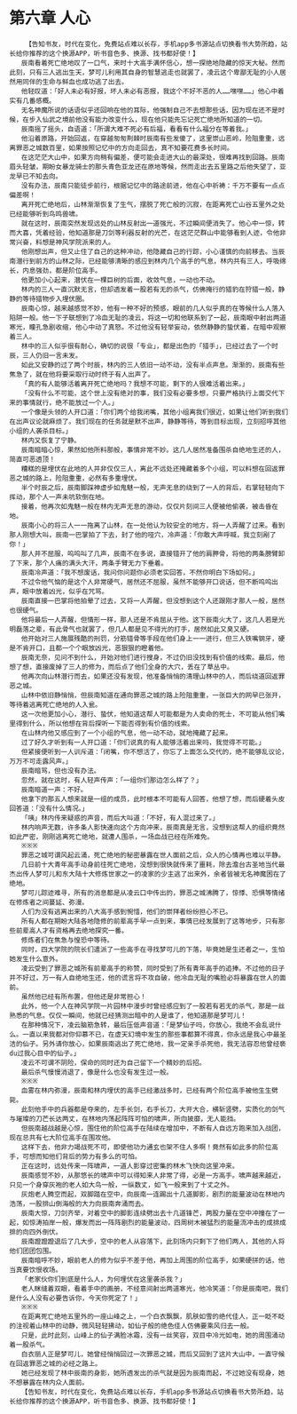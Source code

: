 # 第六章 人心
        【告知书友，时代在变化，免费站点难以长存，手机app多书源站点切换看书大势所趋，站长给你推荐的这个换源APP，听书音色多、换源、找书都好使！】
       辰南看着死亡绝地叹了一口气，来时十大高手满怀信心，想一探绝地隐藏的惊天大秘。然而此刻，只有三人逃出生天，梦可儿利用其自身的智慧逃走也就罢了，凌云这个卑鄙无耻的小人居然用同伴的生命与鲜血也成功逃了出去。
       他轻叹道：「好人未必有好报，坏人未必有恶报，我这个不好不恶的人……嘿嘿……」他心中着实有几番感概。
       无名神魔所说的话语似乎还回响在他的耳际，他强制自己不去想那些话，因为现在还不是时候，在步入仙武之境前他没有能力改变什么，现在他只能先忘记死亡绝地所知道的一切。
       辰南摇了摇头，自语道：「所谓大难不死必有后福，看看有什么福分在等着我。」
       他沿着原路，开始回返，在穿越匆匆荆棘时辰南有些发傻了，这里崇山恶岭，险阻重重，远离罪恶之城数百里，如果按照记忆中的方向走回去，真不知要花费多长时间。
       在这茫茫大山中，如果方向稍有偏差，便可能会走进大山的最深处，很难再找到回路。辰南眉头轻皱，期盼女暴龙骑士的那头青色亚龙还在原地等候，然而走出去五里路之后他失望了，亚龙早已不知去向。
       没有办法，辰南只能徒步前行，根据记忆中的路途前进，他在心中祈祷：千万不要有一点点偏差啊！
       离开死亡绝地后，山林渐渐恢复了生气，摆脱了死亡般的沉寂，在距离死亡山谷五里外之处已经能够听到鸟鸣兽啸。
       就在这时，辰南突然发现远处的山林反射出一道强光，不过瞬间便消失了。他心中一惊，转而大喜，凭着经验，他知道那是刀剑等利器反射的光芒，在这茫茫群山中能够看到人迹，令他非常兴奋，料想是神风学院派来的人。
       他刚想出声，但又止住了自己的这种冲动，他隐藏自己的行踪，小心谨慎的向前移去。当辰南潜行到前方的山林之际，已经能够清晰的感应到林内几个高手的气息，林内共有三人，呼吸绵长，内息强劲，都是阶位高手。
       他更加小心起来，潜伏在一棵巨树的后面，收敛气息，一动也不动。
       林内的三人一直沉默无言，但却透发着一股若有无的杀气，仿佛掩行的猎豹在狩猎一般，静静的等待猎物步入埋伏圈。
       辰南心惊，越来越感觉不妙，他有一种不好的预感，眼前的几人似乎真的在等候什么人落入陷阱一般。他一下子联想到了冷血无耻的凌云，将这一切和他联系到了一起，辰南眼中射出两道寒光，瞳孔急剧收缩，他心中动了真怒。不过他没有轻举妄动，依然静静的蛰伏着，在暗中观察着三人。
       林中的三人似乎很有耐心，确切的说很「专业」，都是出色的「猎手」，已经过去了一个时辰，三人仍旧一言未发。
       如此又安静的过了两个时辰，林内的三人依旧一动不动，没有半点声息。渐渐的，辰南有些焦急了，就在他将要采取行动时终于有人出声了。
       「真的有人能够活着离开死亡绝地吗？我想不可能，剩下的人很难活着出来。」
       「没有什么不可能，这个世上没有绝对的事，我们没有必要多想，只要严格执行上面交代下来的事情就行，绝不能放过一个人。」
       一个像是头领的人开口道：「你们两个给我闭嘴，其他小组离我们很近，如果让他们听到我们在出声议论就麻烦了。我们现在的任务就是默不出声，静静等待，等到目标出现，立刻招呼其他小组的人袭杀目标。」
       林内又恢复了宁静。
       辰南暗暗心惊，果然如他所料那般，事情非常不妙。这几人居然准备围杀自绝地生还的人，简直可恶透顶！
       糟糕的是埋伏在此地的人并非仅仅三人，离此不远处还掩藏着多个小组，可以料想在回返罪恶之城的路上，险阻重重，必然有多重埋伏。
       半个时辰之后，辰南脚踩神虚步如鬼魅一般，无声无息的绕到了一人的背后，右掌轻轻向下挥动，那个人一声未吭软倒在地。
       接着，他再次如鬼魅一般在林内无声无息的游动，仅仅片刻间三人便被他偷袭，被击昏在地。
       辰南小心的将三人一一拖离了山林，在一处他认为较安全的地方，将一人弄醒了过来。看到那人刚想大叫，辰南一巴掌拍了下去，封了他的哑穴，冷声道：「你敢大声呼喊，我立刻剐了你！」
       那人并不屈服，呜呜叫了几声，辰南不在多说，直接错开了他的肩胛骨，将他的两条膀臂卸了下来，那个人痛的满头大汗，两条手臂无力下垂着。
       辰南冷声道：「我不想废话，我问你问题你必须老实回答，不然你明白下场如何。」
       不过令他气恼的是这个人非常硬气，居然还不屈服，虽然不能够开口说话，但不断呜呜出声，眼中放着凶光，似乎在咒骂。
       辰南直接一巴掌将他拍晕了过去，又将一人弄醒，但没想到这个人还跟刚才那人一般，居然也很硬气。
       他将最后一人弄醒，但情形一样，那人还是不肯屈从于他。这下辰南火大了，这几人若是光明磊落之辈，有此骨气也就罢了，但几人都是见不得光的打手，居然如此又臭又硬。
       他开始对三人施展残酷的刑罚，分筋错骨等手段在他们身上一一进行，但三人铁嘴钢牙，硬是不肯开口，且都一个个眼放凶光，恶狠狠的瞪着他。
       辰南无奈，见问不到什么，开始对他们进行搜身，不过仍旧没找到有价值的线索。最后，他想了想，直接废掉了三人的修为，而后点了他们全身的大穴，丢在了草丛中。
       他再次向山林潜行而去，如果还没有发现，他准备悄悄的清理山林中的人，而后绕道回返罪恶之城。
       山林中依旧静悄悄，但辰南知道在通向罪恶之城的路上险阻重重，一张巨大的网早已张开，等待着逃离死亡绝地的人入瓮。
       这一次他更加小心，潜行、蛰伏，他知道这帮人可能都是为人卖命的死士，不可能从他们嘴里得到什么，所以他想在背后探听一下能否得到有价值的线索。
       在山林内他又感应到了一个小组的气息，他一动不动，就地掩藏了起来。
       过了好久才听到有一人开口道：「你们说真的有人能够活着出来吗，我觉得不可能。」
       但紧接便听到一人训斥道：「闭嘴，你不想活了，你忘了上面怎么交代的，绝不能够乱议论，万万不可走露风声。」
       辰南暗骂，但也没有办法。
       忽然，就在这时，有人轻声传声：「一组你们那边怎么样了？」
       辰南暗道一声：不好。
       他拿下的那五人想来就是一组的成员，此时根本不可能有人回答，他想了想，而后硬着头皮回答道：「没有什么情况。」
       「咦」林内传来疑惑的声音，而后大叫道：「不好，有人混过来了。」
       林内响声无数，许多条人影快速向这个方向冲来，辰南真是无言，没想到这帮人的组织竟然如此严密，刚刚逃离死亡绝地，就遭人围杀，一场血战已经在所难免。
       ※※※
       罪恶之城可谓风起云涌，死亡绝地的秘密暴露在世人面前之后，众人的心情再也难以平静。
       几日前十大青年高手动身前往死亡绝地，没想到很快就传来了噩耗，除去澹台古圣地当代最杰出传人梦可儿和东大陆十大修炼世家之一的凌家的少主逃了出来外，余者皆被无名神魔困在了绝地。
       梦可儿踪迹难寻，所有的消息都是从凌云口中传出的，罪恶之城沸腾了，惊悸、恐惧等情绪在修炼者之间蔓延、弥漫。
       人们为没有逃离出来的八大高手感到惋惜，他们的崇拜者纷纷担心不已。
       所有人都在期盼大陆各地隐修的前辈高手早一点到来，事情已经发展到了这等地步，只有那些前辈高人才有资格再去绝地探究一番。
       修炼者们在焦急与惶恐中等待。
       同时，四大学院的院长们遣派了一些高手在寻找梦可儿的下落，毕竟她是生还者之一，生怕她发生什么意外。
       凌云受到了罪恶之城所有前辈高手的称赞，同时受到了所有青年高手的追捧。不过他的日子并不好过，万一有人自绝地生还，他的谎言将不攻自破，他冷血无耻的嘴脸必将暴露在世人的面前。
       虽然他已经有所布置，但他还是非常担心！
       此外，他一个人在神风学院一片园林中漫步时曾经感应到了一股若有若无的杀气，那是一丝熟悉的气息。仅仅一瞬间，他就已经猜测出暗中的人是谁了，他知道那是梦可儿！
       在那种情况下，凌云脑筋急转，最后压低声音道：「是梦仙子吗，你放心，我绝不会乱说什么。一直以来我都对你仰慕不已，在虚天幻境中发生的那些事都算不得真，你永远是我心中最圣洁的仙子。另外请你放心，如果辰南逃出了死亡绝地，我一定亲手杀死他，我无法容忍他曾经亵du过我心目中的仙子。」
       凌云不可谓不阴险，保命的同时还为自己留下一个精妙的后招。
       最后杀气慢慢消退了，像是什么也没有发生过一般。
       ※※※
       血雾在林内弥漫，辰南和林内埋伏的高手已经激战多时，已经有两个阶位高手被他生生劈毙。
       此刻他手中的兵器都是夺来的，左手长剑，右手长刀，大开大合，横斩竖劈，实质化的剑气与璀璨的刀芒长达两丈，在林地内荡起阵阵可怕的啸声，所向披靡，无人能挡。
       但辰南越战越是心惊，围住他的阶位高手在陆续在增加中，不断有人自远方跑来加入战团，现在总共有七大阶位高手在围攻他。
       这样下去，他非力竭战死不可，即使他功力通玄也架不住人多啊！竟然有如此多的阶位高手，可想而知他们背后的势力有多么的可怕。
       正在这时，远处传来一阵啸声，一道人影穿过密集的林木飞快向这里冲来。
       辰南感觉不妙，从那悠长的啸声中可以得知来人非常了得，必是一方高手。啸声越来越近，只见一个身穿灰袍的老人如大鸟一般，一纵数丈，如飞一般来到了十丈之外。
       灰炮老人腾空而起，双脚踏在空中，向辰南一连踢出十几道脚影，剧烈的能量波动在林地内浩荡，一股排山倒海般的大力向辰南奔涌而去。
       辰南大惊，刀剑齐举，对着空中的脚影连续劈出去十几道锋芒，两股力量在空中冲撞在了一起，如惊涛拍岸一般，爆发而出一阵阵剧烈的能量波动，四周树木被猛烈的能量流冲击的成排成排的向四外倒伏。
       辰南蹬蹬蹬退后了几大步，空中的老人从容落下，此刻场内只剩下了他们两人，其他的人将他们团团包围。
       辰南暗呼不妙，眼前老人的修为似乎不差于他，再加上周围的阶位高手，如果硬拼的话，他当真要饮恨收场。
       「老家伙你们到底是什么人，为何埋伏在这里袭杀我？」
       老人眯缝着双眼，看着手中的画册，不经意间射出两道寒光，他冷笑道：「你是辰南吧，我们是什么人没有必要告诉你，今天你死定了！」
       ※※※
       在距离死亡绝地五里外的一座山峰之上，一个白衣飘飘，肌肤如雪的绝代佳人，正一眨不眨的注视着山林中的动静，微风轻轻拂动，如仙子般的绝色佳人仿佛要乘风归去一般。
       只是，此时此刻，山峰上的仙子满脸冰霜，没有一丝笑容，双目中冷光如电，她的周围涌动着一股杀气。
       白衣丽人正是梦可儿，她曾经悄悄回过一次罪恶之城，而后又回到了这片大山中，一直守候在回返罪恶之城的必经之路上。
       她已经发现了林中辰南的身影，她所透发出的杀气就是因为辰南而起，不过她没有现身，她不想暴露在林内众人面前。
       【告知书友，时代在变化，免费站点难以长存，手机app多书源站点切换看书大势所趋，站长给你推荐的这个换源APP，听书音色多、换源、找书都好使！】